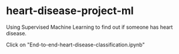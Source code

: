 # heart-disease-project-ml
 Using Supervised Machine Learning to find out if someone has heart disease.
 
 Click on "End-to-end-heart-disease-classification.ipynb"
